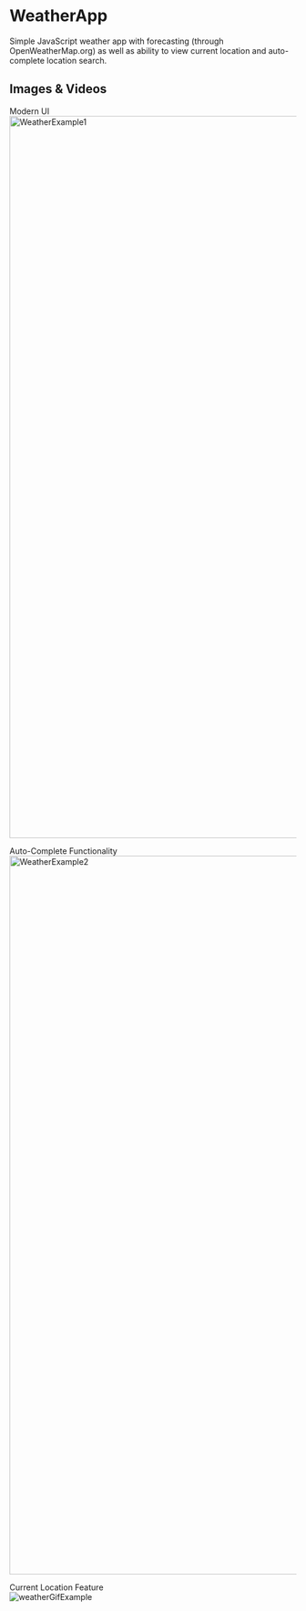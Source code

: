 # WeatherApp
Simple JavaScript weather app with forecasting (through OpenWeatherMap.org) as well as ability to view current location and auto-complete location search.

## Images & Videos

Modern UI
<img width="1268" alt="WeatherExample1" src="https://github.com/JaiS1/WeatherApp/assets/78004827/4ca6bcf1-8e0c-44b4-9007-66b7d9b2ddf7">

Auto-Complete Functionality
<img width="1262" alt="WeatherExample2" src="https://github.com/JaiS1/WeatherApp/assets/78004827/f9fe8bc2-2269-44a5-aad6-4500e825aa30">

Current Location Feature  
![weatherGifExample](https://github.com/JaiS1/WeatherApp/assets/78004827/9f31e2e5-8eed-4238-8172-f60fe3564517)
